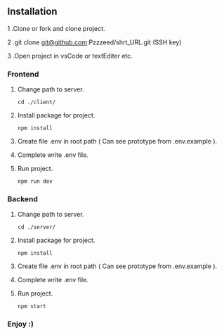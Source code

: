 ## Installation

1 .Clone or fork and clone project.

2 .git clone git@github.com:Pzzzeed/shrt_URL.git
(SSH key)

3 .Open project in vsCode or textEditer etc.

### Frontend

1. Change path to server.
   ```
   cd ./client/
   ```
2. Install package for project.
   ```
   npm install
   ```
3. Create file .env in root path ( Can see prototype from .env.example ).

4. Complete write .env file.

5. Run project.
   ```
   npm run dev
   ```
### Backend

1. Change path to server.
   ```
   cd ./server/
   ```
2. Install package for project.
   ```
   npm install
   ```
3. Create file .env in root path ( Can see prototype from .env.example ).

4. Complete write .env file.

5. Run project.
   ```
   npm start
   ```
### Enjoy :)
